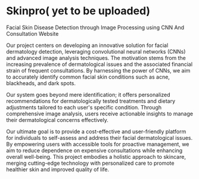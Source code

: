 # Skinpro( yet to be uploaded)
Facial Skin Disease Detection through Image Processing using CNN And Consultation Website

Our project centers on developing an innovative solution for facial dermatology detection, leveraging convolutional neural networks (CNNs) and advanced image analysis techniques. The motivation stems from the increasing prevalence of dermatological issues and the associated financial strain of frequent consultations. By harnessing the power of CNNs, we aim to accurately identify common facial skin conditions such as acne, blackheads, and dark spots.

Our system goes beyond mere identification; it offers personalized recommendations for dermatologically tested treatments and dietary adjustments tailored to each user's specific condition. Through comprehensive image analysis, users receive actionable insights to manage their dermatological concerns effectively.

Our ultimate goal is to provide a cost-effective and user-friendly platform for individuals to self-assess and address their facial dermatological issues. By empowering users with accessible tools for proactive management, we aim to reduce dependence on expensive consultations while enhancing overall well-being. This project embodies a holistic approach to skincare, merging cutting-edge technology with personalized care to promote healthier skin and improved quality of life.
